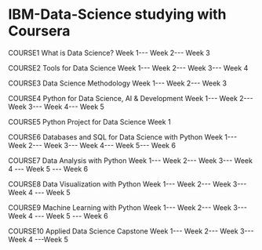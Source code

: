 # IBM-Data-Science studying with Coursera
COURSE1 What is Data Science?
Week 1--- Week 2--- Week 3

COURSE2 Tools for Data Science
 Week 1--- Week 2--- Week 3--- Week 4

COURSE3 Data Science Methodology
 Week 1--- Week 2--- Week 3

COURSE4 Python for Data Science, AI & Development
 Week 1--- Week 2--- Week 3--- Week 4--- Week 5

COURSE5 Python Project for Data Science
 Week 1

COURSE6 Databases and SQL for Data Science with Python
 Week 1--- Week 2--- Week 3--- Week 4--- Week 5--- Week 6
 
COURSE7 Data Analysis with Python
 Week 1--- Week 2--- Week 3--- Week 4 --- Week 5 --- Week 6

COURSE8 Data Visualization with Python
 Week 1--- Week 2--- Week 3--- Week 4 --- Week 5

COURSE9 Machine Learning with Python
 Week 1--- Week 2--- Week 3--- Week 4 --- Week 5 --- Week 6

COURSE10 Applied Data Science Capstone
 Week 1--- Week 2--- Week 3--- Week 4 ---Week 5

